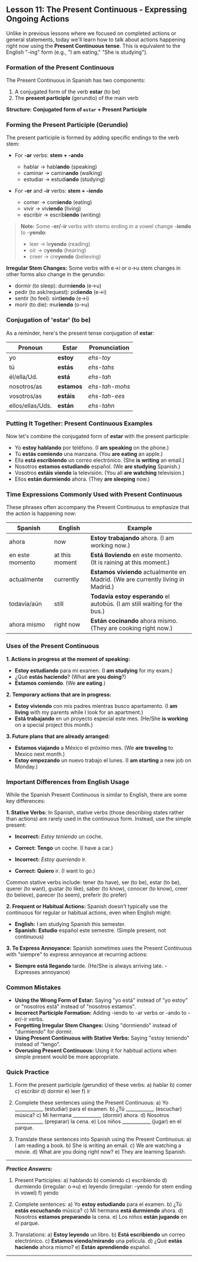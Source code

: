 ## Lesson 11: The Present Continuous - Expressing Ongoing Actions

Unlike in previous lessons where we focused on completed actions or general statements, today we'll learn how to talk about actions happening right now using the **Present Continuous tense**. This is equivalent to the English "-ing" form (e.g., "I am eating," "She is studying").

### Formation of the Present Continuous

The Present Continuous in Spanish has two components:
1. A conjugated form of the verb **estar** (to be)
2. The **present participle** (gerundio) of the main verb

**Structure:** **Conjugated form of `estar` + Present Participle**

### Forming the Present Participle (Gerundio)

The present participle is formed by adding specific endings to the verb stem:

* For **-ar** verbs: **stem + -ando**
  * hablar → habl**ando** (speaking)
  * caminar → camin**ando** (walking)
  * estudiar → estudi**ando** (studying)

* For **-er** and **-ir** verbs: **stem + -iendo**
  * comer → com**iendo** (eating)
  * vivir → viv**iendo** (living)
  * escribir → escrib**iendo** (writing)

> **Note:** Some **-er/-ir** verbs with stems ending in a vowel change -**iendo** to -**yendo**:
> * leer → le**yendo** (reading)
> * oír → o**yendo** (hearing)
> * creer → cre**yendo** (believing)

**Irregular Stem Changes:**
Some verbs with e→i or o→u stem changes in other forms also change in the gerundio:
* dormir (to sleep): durm**iendo** (e→u)
* pedir (to ask/request): pid**iendo** (e→i)
* sentir (to feel): sint**iendo** (e→i)
* morir (to die): mur**iendo** (o→u)

### Conjugation of 'estar' (to be)

As a reminder, here's the present tense conjugation of **estar**:

| Pronoun     | Estar      | Pronunciation    |
|-------------|------------|------------------|
| yo          | **estoy**  | *ehs-toy*        |
| tú          | **estás**  | *ehs-tahs*       |
| él/ella/Ud. | **está**   | *ehs-tah*        |
| nosotros/as | **estamos**| *ehs-tah-mohs*   |
| vosotros/as | **estáis** | *ehs-tah-ees*    |
| ellos/ellas/Uds. | **están** | *ehs-tahn*   |

### Putting It Together: Present Continuous Examples

Now let's combine the conjugated form of **estar** with the present participle:

* Yo **estoy hablando** por teléfono. (I **am speaking** on the phone.)
* Tú **estás comiendo** una manzana. (You **are eating** an apple.)
* Ella **está escribiendo** un correo electrónico. (She **is writing** an email.)
* Nosotros **estamos estudiando** español. (We **are studying** Spanish.)
* Vosotros **estáis viendo** la televisión. (You all **are watching** television.)
* Ellos **están durmiendo** ahora. (They **are sleeping** now.)

### Time Expressions Commonly Used with Present Continuous

These phrases often accompany the Present Continuous to emphasize that the action is happening now:

| Spanish          | English               | Example                                         |
|------------------|-----------------------|-------------------------------------------------|
| ahora            | now                   | **Estoy trabajando** ahora. (I am working now.) |
| en este momento  | at this moment        | **Está lloviendo** en este momento. (It is raining at this moment.) |
| actualmente      | currently             | **Estamos viviendo** actualmente en Madrid. (We are currently living in Madrid.) |
| todavía/aún      | still                 | **Todavía estoy esperando** el autobús. (I am still waiting for the bus.) |
| ahora mismo      | right now             | **Están cocinando** ahora mismo. (They are cooking right now.) |

### Uses of the Present Continuous

**1. Actions in progress at the moment of speaking:**
* **Estoy estudiando** para mi examen. (I **am studying** for my exam.)
* ¿Qué **estás haciendo**? (What **are you doing**?)
* **Estamos comiendo**. (We **are eating**.)

**2. Temporary actions that are in progress:**
* **Estoy viviendo** con mis padres mientras busco apartamento. (I **am living** with my parents while I look for an apartment.)
* **Está trabajando** en un proyecto especial este mes. (He/She **is working** on a special project this month.)

**3. Future plans that are already arranged:**
* **Estamos viajando** a México el próximo mes. (We **are traveling** to Mexico next month.)
* **Estoy empezando** un nuevo trabajo el lunes. (I **am starting** a new job on Monday.)

### Important Differences from English Usage

While the Spanish Present Continuous is similar to English, there are some key differences:

**1. Stative Verbs:** In Spanish, stative verbs (those describing states rather than actions) are rarely used in the continuous form. Instead, use the simple present:

* **Incorrect:** *Estoy teniendo* un coche.
* **Correct:** **Tengo** un coche. (I have a car.)

* **Incorrect:** *Estoy queriendo* ir.
* **Correct:** **Quiero** ir. (I want to go.)

Common stative verbs include: tener (to have), ser (to be), estar (to be), querer (to want), gustar (to like), saber (to know), conocer (to know), creer (to believe), parecer (to seem), preferir (to prefer)

**2. Frequent or Habitual Actions:** Spanish doesn't typically use the continuous for regular or habitual actions, even when English might:

* **English:** I am studying Spanish this semester.
* **Spanish:** **Estudio** español este semestre. (Simple present, not continuous)

**3. To Express Annoyance:** Spanish sometimes uses the Present Continuous with "siempre" to express annoyance at recurring actions:

* **Siempre está llegando** tarde. (He/She is always arriving late. - Expresses annoyance)

### Common Mistakes

* **Using the Wrong Form of Estar:** Saying "yo está" instead of "yo estoy" or "nosotros está" instead of "nosotros estamos".
* **Incorrect Participle Formation:** Adding -iendo to -ar verbs or -ando to -er/-ir verbs.
* **Forgetting Irregular Stem Changes:** Using "dormiendo" instead of "durmiendo" for dormir.
* **Using Present Continuous with Stative Verbs:** Saying "estoy teniendo" instead of "tengo".
* **Overusing Present Continuous:** Using it for habitual actions when simple present would be more appropriate.

### Quick Practice

1. Form the present participle (gerundio) of these verbs:
   a) hablar
   b) comer
   c) escribir
   d) dormir
   e) leer
   f) ir

2. Complete these sentences using the Present Continuous:
   a) Yo ____________ (estudiar) para el examen.
   b) ¿Tú ____________ (escuchar) música?
   c) Mi hermana ____________ (dormir) ahora.
   d) Nosotros ____________ (preparar) la cena.
   e) Los niños ____________ (jugar) en el parque.

3. Translate these sentences into Spanish using the Present Continuous:
   a) I am reading a book.
   b) She is writing an email.
   c) We are watching a movie.
   d) What are you doing right now?
   e) They are learning Spanish.

---
***Practice Answers:***

1. Present Participles:
   a) hablando
   b) comiendo
   c) escribiendo
   d) durmiendo (irregular: o→u)
   e) leyendo (irregular: -yendo for stem ending in vowel)
   f) yendo

2. Complete sentences:
   a) Yo **estoy estudiando** para el examen.
   b) ¿Tú **estás escuchando** música?
   c) Mi hermana **está durmiendo** ahora.
   d) Nosotros **estamos preparando** la cena.
   e) Los niños **están jugando** en el parque.

3. Translations:
   a) **Estoy leyendo** un libro.
   b) **Está escribiendo** un correo electrónico.
   c) **Estamos viendo/mirando** una película.
   d) ¿Qué **estás haciendo** ahora mismo?
   e) **Están aprendiendo** español.

---
